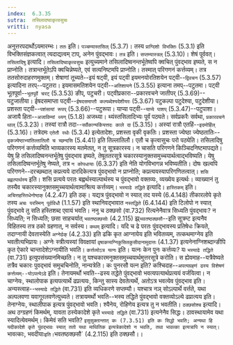 ```yaml
---
index:  6.3.35
sutra:  तसिलादष्वाकृत्वसुचः
vritti:  nyasa
---
```


अनुत्तरपदार्थोऽयमारम्भः। `ततः` इति। `पञ्चम्यास्तसिल्` (5.3.7)। तस्य `प्राग्दिशो विभक्तिः` (5.3.1) इति विभक्तिसंज्ञकत्वात् त्यदाद्यत्वम् टाप्, अनेन पुंवद्भावः। `तत्र` इति। `सप्तम्यास्त्रल्` (5.3.10)। शेषं पूर्ववत्।
`तसिलादिषु` इत्यादि। `तसिलादिष्वाकृत्वसुचः` इत्युच्यमाने तसिलादिष्वनन्तर्भूतेष्वपि क्वचित् पुंवद्भाव इष्यते, स न प्राप्नोति। तत्रान्तर्भूतेऽपि क्वचिन्नेष्यते, एवं सत्यनिष्टमपि प्राप्नोति। तस्मात् परिगणनं कर्त्तव्यम्। तत्र ततसोरुदाहरणमुक्तम्। शेषाणां तूच्यते--इयं षट्वी, इयं पट्वी इयमनयोरतिशयेन पट्वी--`द्विवचन` (5.3.57) इत्यादिना तरप्--पटुतरा। इयमासमतिशयेन पट्वी--`अतिशायने` (5.3.55) इत्याना तमप्--पटुतमा। पट्वी भूतपूर्वा--`भूतपूर्वे चरट्` (5.3.53) ङीप्, पटुचरी। पट्वीप्रकारा--प्रकारवचने जातीपर् (5.3.69)--पटुजातीया। ईषदसमाप्ता पट्वी--`ईषदसमाप्तौ कल्पब्देश्यदेशीयरः` (5.3.67) पटुकल्पा पटुदेश्या, पटुदेशीया। प्रशस्ता पट्वी--`पशंसायां रूपप्` (5.3.66)--पटुरूपा। याप्या पट्वी--`याप्ये पाशप्` (5.3.47)--पटुपाशा। अजायै हिता--`अजाविम्यां थ्यन्` (5.1.8) अजथ्या। थ्यंस्तसिलादिभ्यः पूर्वं पठ्यते। सर्वप्रकरैः सर्वथा, `प्रकारवचने थाल्` (5.3.23)। तस्यां रात्रौ तदा--`सर्वैकान्यकिंयत्तदः काले दा` (5.3.15)। अस्यां रात्रौ एतहिं--`इदमोर्हिल्` (5.3.16)। तत्रेदमः `एतेतौ रथोः` (5.3.4) इत्येतादेशः, प्रशस्ता वृकी वृकतिः। प्रशस्ता ज्येष्ठा ज्येष्ठतातिः--`वृकज्येष्ठाभ्यांतिल्तातिलौ च च्छन्दसि` (5.4.41) इति तिल्लातिलौ। एतौ च कृत्वासुचः परो पठ्येति।
तसिलादिषु परिगणनं कर्त्तव्यमिति भाव्यकारस्य मतमेतत्, न तु सूत्रकारस्य। न चासति परिगणने किञ्चिदनिष्टमापद्यते। येषु हि तसिलादिष्वनन्तर्भूतेषु पुंवद्भाव इष्यते, तेषूततरसूत्रे चकारस्यानुक्तसमुच्चयार्थत्वाद्भविष्यति। येषु तसिलादिष्वन्तर्भूतेषु नेष्यते, तत्र `न कोपधायाः` (6.3.37) इति नेति योगविभागन्न भविष्यतीति।
दोषः खल्वपि परिगणने--दरच्छब्दात् कप्रत्यये दारदिकेत्यत्र पुंवद्भावो न प्राप्नोति; कप्रत्ययस्यापरिगणितत्वात्।
`शसि बह्वल्पार्थस्य` इति। शसि प्रत्यये परतः बह्वर्थस्याल्पार्थस्य च पुंवद्भावो वक्तव्यः, व्यख्येय इत्यर्थः। व्याख्यानं तु तस्यैव चकारस्यानुक्तसमुच्चयार्थत्वामाश्रित्य कर्त्तव्यम्।
`भस्याढे तद्धिते` इत्यादि। `हास्तिकम्` इति। `अचित्तहस्तिधेनोष्ठक्` (4.2.47) इति ठक्। यद्यत्र पुंवद्भावो न स्यात् तद यस्ये (6.4.148) तीकारलोपे कृते तस्य `अचः परस्मिन् पूर्वविधौ` (1.1.57) इति स्थानिवद्भावात `नस्तद्धिते` (6.4.144) इति टिलोपो न स्यात् पुंवद्भावे तु सति हस्तिशब्द एवायं भवति। ननु च ठक्छसो (वा.732) रित्यनेनैवात्र सिध्यति पुंवद्भावः? न सिध्यति; न सिध्यति; छसा साहचर्यात् `भवतष्ठक्छसोः` (4.2.115) झ्र्`भवतष्ठक्छसौ`--इति सूत्रम्ट इत्यनैव विहितस्य तत्र ठको ग्रहणात्, न सर्वस्य।
`कथम्` इत्यादि। यदि च ढे परतः पुंवद्भावस्य प्रतिषेधः क्रियते, तदाग्नायी देवतास्येति `अग्नेर्ढक्` (4.2.33) इति ढकि कृत आग्नायेय इति भवितव्यम्, तत्कथमाग्नेय इति भवतीत्यभिप्रायः। अग्नेः स्त्रीत्यस्यां विवक्षायां `वृषाकप्यग्निकुसितकुसीदानामुदात्तः` (4.1.37) इत्यनेनाग्निशब्दान्ङीपि कृत ऐकारे चान्तादेशेऽग्नायीति भवति। `कर्त्तव्योऽत्र यत्नः` इति। यत्नः केन पुनः कर्त्तव्यः? यः `भस्याढे तद्धिते` (वा.731) इत्युपसंख्यानमिच्छति। न तु यश्चकारमनुक्तसमुच्चयार्थमुत्तरसूत्रे करोति। स ह्येवमाह--यत्रैवेष्यते तत्रैव चकारः पुवद्भावं समुचचिनोति, नान्यत्रेति। कः पुनरसौ यत्न इति? कश्चिदाह--`अपत्यग्रहणं ढस्य विशेषणं कर्त्तव्यम्--योऽपत्येऽढे` इति। तेनायमर्थो भवति--ढस्य तद्धेते पुंवद्भावो भवत्यपत्यार्थप्रत्ययं वर्जयित्वा। न चाग्नेयः, स्थालोपाक इत्यपत्यार्थे ढप्रत्ययः, किन्तु सास्य देवतेत्यर्थे, अतोऽत्र भवत्येव पुंवद्भाव इति।
अन्यस्त्वाह--`भस्याढे तद्धिते` (वा.731) इति व्यधिकरणे सप्तम्यौ। यश्चात्र नञ् सोऽल्पार्थे वर्त्तते, यथा अल्पलवणा यवागूरलवणेत्युच्यते। तत्रायमर्थो भवति--भस्य तद्धिते पुंवद्भावो वक्तव्योऽल्ये ढप्रात्यय इति। तेनाग्नेयः, स्थालीपाक इत्यत्र पुंवद्भावो भवति। श्यैनेय, रोहिणेय इत्यत्र तु न भवतीति।
`ठक्छसोश्च` इत्यादि। अथ ठग्ग्रहणं किमर्थम्, यावता ठस्येकादेशे कृते `भस्याढे तद्धिते` (वा.731) इत्यनेनैव सिद्धः। ठावस्थायामेव यथा स्यादित्येवमर्थम्। किमेवं सति भवति? `इसुसुक्तान्तात् कः (7.3.51) इति कः सिद्धो भवति; अन्यथा हि यदीकादेशे कृते पुंवद्भावः स्यात् ततो यथा माथितिक इत्यत्रेकादेशो न भवति, तथा भावत्का इत्यत्रापि न स्यात्। `भावत्काः, भवदीयाः` इति। `भवतष्ठक्छसौ` (4.2.115) इति ठक्छसौ।।

